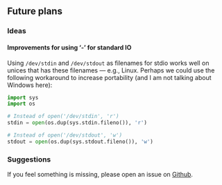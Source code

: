 ## Future plans

### Ideas

#### Improvements for using ‘-’ for standard IO

Using `/dev/stdin` and `/dev/stdout` as filenames for stdio works well
on unices that has these filenames — e.g., Linux. Perhaps we could use
the following workaround to increase portability (and I am not talking
about Windows here):

```py
import sys
import os

# Instead of open('/dev/stdin', 'r')
stdin = open(os.dup(sys.stdin.fileno()), 'r')

# Instead of open('/dev/stdout', 'w')
stdout = open(os.dup(sys.stdout.fileno()), 'w')
```

### Suggestions

If you feel something is missing, please open an issue on
[Github](https://github.com/kseistrup/trims/issues).
